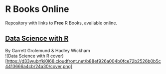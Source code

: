 # R Books Online

Repository with links to **Free** R Books, available online.

## [Data Science with R](https://r4ds.had.co.nz)
By Garrett Grolemund & Hadley Wickham  
!(Data Science with R cover)[https://d33wubrfki0l68.cloudfront.net/b88ef926a004b0fce72b2526b0b5c4413666a4cb/24a30/cover.png]




